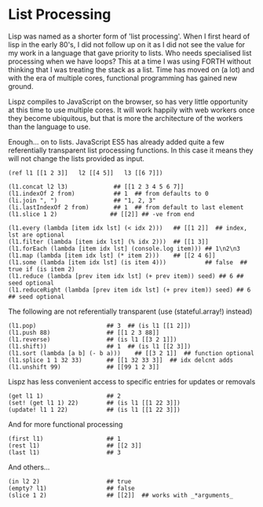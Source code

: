 # List Processing

Lisp was named as a shorter form of 'list processing'. When I first heard of lisp in the early 80's, I did not follow up on it as I did not see the value for my work in a language that gave priority to lists. Who needs specialised list processing when we have loops? This at a time I was using FORTH without thinking that I was treating the stack as a list. Time has moved on (a lot) and with the era of multiple cores, functional programming has gained new ground.

Lispz compiles to JavaScript on the browser, so has very little opportunity at this time to use multiple cores. It will work happily with web workers once they become ubiquitous, but that is more the architecture of the workers than the language to use.

Enough... on to lists. JavaScript ES5 has already added quite a few referentially transparent list processing functions. In this case it means they will not change the lists provided as input.

    (ref l1 [[1 2 3]]   l2 [[4 5]]   l3 [[6 7]])

    (l1.concat l2 l3)             ## [[1 2 3 4 5 6 7]]
    (l1.indexOf 2 from)           ## 1  ## from defaults to 0
    (li.join ", ")                ## "1, 2, 3"
    (li.lastIndexOf 2 from)       ## 1  ## from default to last element
    (l1.slice 1 2)               ## [[2]] ## -ve from end

    (l1.every (lambda [item idx lst] (< idx 2)))   ## [[1 2]]  ## index, lst are optional
    (l1.filter (lambda [item idx lst] (% idx 2)))  ## [[1 3]]
    (l1.forEach (lambda [item idx lst] (console.log item))) ## 1\n2\n3
    (l1.map (lambda [item idx lst] (* item 2)))    ## [[2 4 6]]
    (l1.some (lambda [item idx lst] (is item 4)))           ## false  ## true if (is item 2)
    (l1.reduce (lambda [prev item idx lst] (+ prev item)) seed) ## 6 ## seed optional
    (l1.reduceRight (lambda [prev item idx lst] (+ prev item)) seed) ## 6 ## seed optional

The following are not referentially transparent (use (stateful.array!) instead)

    (l1.pop)                    ## 3  ## (is l1 [[1 2]])
    (l1.push 88)                ## [[1 2 3 88]]
    (l1.reverse)                ## (is l1 [[3 2 1]])
    (l1.shift))                 ## 1  ## (is l1 [[2 3]])
    (l1.sort (lambda [a b] (- b a)))    ## [[3 2 1]]  ## function optional
    (l1.splice 1 1 32 33)       ## [[1 32 33 3]]  ## idx delcnt adds
    (l1.unshift 99)             ## [[99 1 2 3]]

Lispz has less convenient access to specific entries for updates or removals

    (get l1 1)                  ## 2
    (set! (get l1 1) 22)        ## (is l1 [[1 22 3]])
    (update! l1 1 22)           ## (is l1 [[1 22 3]])

And for more functional processing

    (first l1)                  ## 1
    (rest l1)                   ## [[2 3]]
    (last l1)                   ## 3

And others...

    (in l2 2)                   ## true
    (empty? l1)                 ## false
    (slice 1 2)                 ## [[2]]  ## works with _*arguments_
